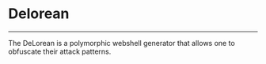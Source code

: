 # Delorean
<hr>
The DeLorean is a polymorphic webshell generator that allows one to obfuscate their attack patterns.
